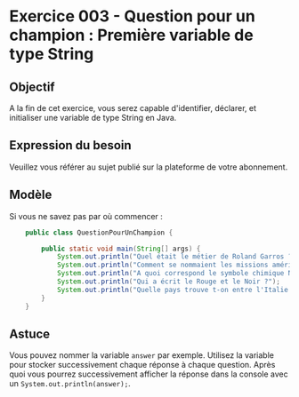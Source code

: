 # Exercice 003 - Question pour un champion : Première variable de type String

## Objectif
A la fin de cet exercice, vous serez capable d'identifier, déclarer, et initialiser une variable de type String en Java.

## Expression du besoin
Veuillez vous référer au sujet publié sur la plateforme de votre abonnement.

## Modèle
Si vous ne savez pas par où commencer :

```java
    public class QuestionPourUnChampion {

        public static void main(String[] args) {
            System.out.println("Quel était le métier de Roland Garros ?");
            System.out.println("Comment se nommaient les missions américaine qui ont mené le 1er homme sur la lune ?");
            System.out.println("A quoi correspond le symbole chimique N ?");
            System.out.println("Qui a écrit le Rouge et le Noir ?");
            System.out.println("Quelle pays trouve t-on entre l'Italie et le Liechtenshtein ?");
        }
    }
```

## Astuce
Vous pouvez nommer la variable `answer` par exemple.
Utilisez la variable pour stocker successivement chaque réponse à chaque question. 
Après quoi vous pourrez successivement afficher la réponse dans la console avec un `System.out.println(answer);`.
